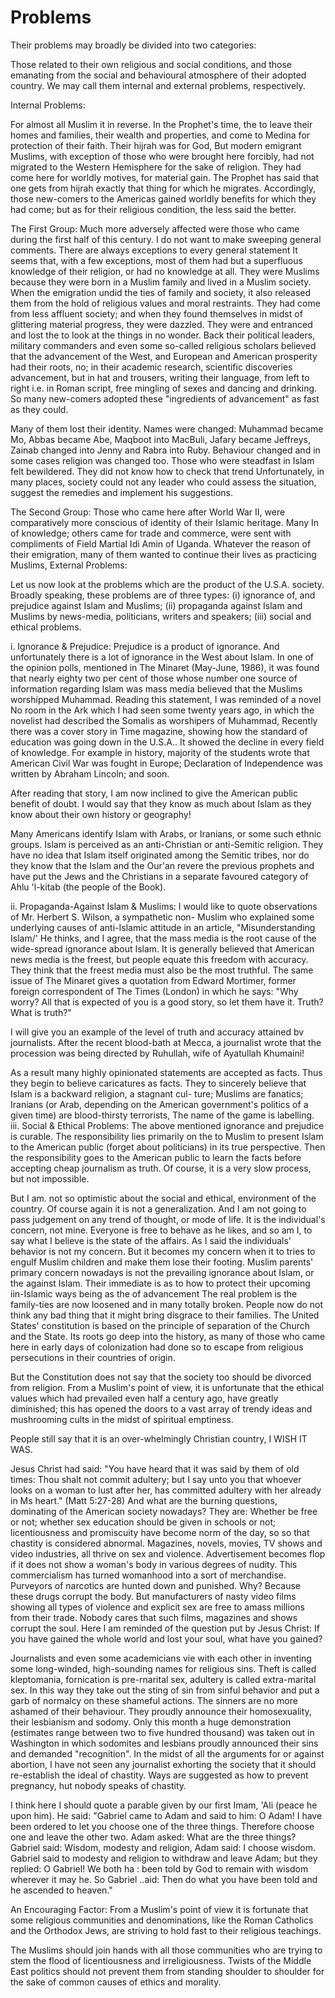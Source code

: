 Problems
========

Their problems may broadly be divided into two categories:

Those related to their own religious and social conditions, and those
emanating from the social and behavioural atmosphere of their adopted
country. We may call them internal and external problems,
respectively.

Internal Problems:

For almost all Muslim it in reverse. In the Prophet's time, the to
leave their homes and families, their wealth and properties, and come to
Medina for protection of their faith. Their hijrah was for God, But
modern emigrant Muslims, with exception of those who were brought here
forcibly, had not migrated to the Western Hemisphere for the sake of
religion. They had come here for worldly motives, for material gain. The
Prophet has said that one gets from hijrah exactly that thing for which
he migrates. Accordingly, those new-comers to the Americas gained
worldly benefits for which they had come; but as for their religious
condition, the less said the better.

The First Group: Much more adversely affected were those who came
during the first half of this century. I do not want to make sweeping
general comments. There are always exceptions to every general statement
It seems that, with a few exceptions, most of them had but a superfluous
knowledge of their religion, or had no knowledge at all. They were
Muslims because they were born in a Muslim family and lived in a Muslim
society. When the emigration undid the ties of family and society, it
also released them from the hold of religious values and moral
restraints. They had come from less affluent society; and when they
found themselves in midst of glittering material progress, they were
dazzled. They were and entranced and lost the to look at the things in
no wonder. Back their political leaders, military commanders and even
some so-called religious scholars believed that the advancement of the
West, and European and American prosperity had their roots, no; in their
academic research, scientific discoveries advancement, but in hat and
trousers, writing their language, from left to right i.e. in Roman
script, free mingling of sexes and dancing and drinking. So many
new-comers adopted these "ingredients of advancement" as fast as they
could.

Many of them lost their identity. Names were changed: Muhammad became
Mo, Abbas became Abe, Maqboot into MacBuli, Jafary became Jeffreys,
Zainab changed into Jenny and Rabra into Ruby. Behaviour changed and in
some cases religion was changed too. Those who were steadfast in Islam
felt bewildered. They did not know how to check that trend
Unfortunately, in many places, society could not any leader who could
assess the situation, suggest the remedies and implement his
suggestions.

The Second Group: Those who came here after World War II, were
comparatively more conscious of identity of their Islamic heritage. Many
In of knowledge; others came for trade and commerce, were sent with
compliments of Field Martial Idi Amin of Uganda. Whatever the reason of
their emigration, many of them wanted to continue their lives as
practicing Muslims, External Problems:

Let us now look at the problems which are the product of the U.S.A.
society. Broadly speaking, these problems are of three types: (i)
ignorance of, and prejudice against Islam and Muslims; (ii) propaganda
against Islam and Muslims by news-media, politicians, writers and
speakers; (iii) social and ethical problems.

i. Ignorance & Prejudice: Prejudice is a product of ignorance. And
unfortunately there is a lot of ignorance in the West about Islam. In
one of the opinion polls, mentioned in The Minaret (May-June, 1986), it
was found that nearly eighty two per cent of those whose number one
source of information regarding Islam was mass media believed that the
Muslims worshipped Muhammad. Reading this statement, I was reminded of a
novel No room in the Ark which I had seen some twenty years ago, in
which the novelist had described the Somalis as worshipers of Muhammad,
Recently there was a cover story in Time magazine, showing how the
standard of education was going down in the U.S.A.. It showed the
decline in every field of knowledge. For example in history, majority of
the students wrote that American Civil War was fought in Europe;
Declaration of Independence was written by Abraham Lincoln; and soon.

After reading that story, I am now inclined to give the American public
benefit of doubt. I would say that they know as much about Islam as they
know about their own history or geography!

Many Americans identify Islam with Arabs, or Iranians, or some such
ethnic groups. Islam is perceived as an anti-Christian or anti-Semitic
religion. They have no idea that Islam itself originated among the
Semitic tribes, nor do they know that the Islam and the Our'an revere
the previous prophets and have put the Jews and the Christians in a
separate favoured category of Ahlu 'l-kitab (the people of the Book).

ii. Propaganda-Against Islam & Muslims: I would like to quote
observations of Mr. Herbert S. Wilson, a sympathetic non- Muslim who
explained some underlying causes of anti-Islamic attitude in an article,
"Misunderstanding Islam/' He thinks, and I agree, that the mass media is
the root cause of the wide-spread ignorance about Islam. It is generally
believed that American news media is the freest, but people equate this
freedom with accuracy. They think that the freest media must also be the
most truthful. The same issue of The Minaret gives a quotation from
Edward Mortimer, former foreign correspondent of The Times (London) in
which he says: "Why worry? All that is expected of you is a good story,
so let them have it. Truth? What is truth?"

I will give you an example of the level of truth and accuracy attained
bv journalists. After the recent blood-bath at Mecca, a journalist wrote
that the procession was being directed by Ruhullah, wife of Ayatullah
Khumaini!

As a result many highly opinionated statements are accepted as facts.
Thus they begin to believe caricatures as facts. They to sincerely
believe that Islam is a backward religion, a stagnant cul- ture; Muslims
are fanatics; Iranians (or Arab, depending on the American government's
politics of a given time) are blood-thirsty terrorists, The name of the
game is labelling. iii. Social & Ethical Problems: The above mentioned
ignorance and prejudice is curable. The responsibility lies primarily on
the to Muslim to present Islam to the American public (forget about
politicians) in its true perspective. Then the responsibility goes to
the American public to learn the facts before accepting cheap journalism
as truth. Of course, it is a very slow process, but not impossible.

But I am. not so optimistic about the social and ethical, environment
of the country. Of course again it is not a generalization. And I am not
going to pass judgement on any trend of thought, or mode of life. It is
the individual's concern, not mine. Everyone is free to behave as he
likes, and so am I, to say what I believe is the state of the affairs.
As I said the individuals' behavior is not my concern. But it becomes my
concern when it to tries to engulf Muslim children and make them lose
their footing. Muslim parents' primary concern nowadays is not the
prevailing ignorance about Islam, or the against Islam. Their immediate
is as to how to protect their upcoming iin-Islamic ways being as the of
advancement The real problem is the family-ties are now loosened and in
many totally broken. People now do not think any bad thing that it might
bring disgrace to their families. The United States' constitution is
based on the principle of separation of the Church and the State. Its
roots go deep into the history, as many of those who came here in early
days of colonization had done so to escape from religious persecutions
in their countries of origin.

But the Constitution does not say that the society too should be
divorced from religion. From a Muslim's point of view, it is unfortunate
that the ethical values which had prevailed even half a century ago,
have greatly diminished; this has opened the doors to a vast array of
trendy ideas and mushrooming cults in the midst of spiritual
emptiness.

People still say that it is an over-whelmingly Christian country, I
WISH IT WAS.

Jesus Christ had said: "You have heard that it was said by them of old
times: Thou shalt not commit adultery; but I say unto you that whoever
looks on a woman to lust after her, has committed adultery with her
already in Ms heart." (Matt 5:27-28) And what are the burning questions,
dominating of the American society nowadays? They are: Whether be free
or not; whether sex education should be given in schools or not;
licentiousness and promiscuity have become norm of the day, so so that
chastity is considered abnormal. Magazines, novels, movies, TV shows and
video industries, all thrive on sex and violence. Advertisement becomes
flop if it does not show a woman's body in various degrees of nudity.
This commercialism has turned womanhood into a sort of merchandise.
Purveyors of narcotics are hunted down and punished. Why? Because these
drugs corrupt the body. But manufacturers of nasty video films showing
all types of violence and explicit sex are free to amass millions from
their trade. Nobody cares that such films, magazines and shows corrupt
the soul. Here I am reminded of the question put by Jesus Christ: If you
have gained the whole world and lost your soul, what have you gained?

Journalists and even some academicians vie with each other in inventing
some long-winded, high-sounding names for religious sins. Theft is
called kleptomania, fornication is pre-rnarital sex, adultery is called
extra-marital sex. In this way they take out the sting of sin from
sinful behavior and put a garb of normalcy on these shameful actions.
The sinners are no more ashamed of their behaviour. They proudly
announce their homosexuality, their lesbianism and sodomy. Only this
month a huge demonstration (estimates range between two to five hundred
thousand) was taken out in Washington in which sodomites and lesbians
proudly announced their sins and demanded "recognition". In the midst of
all the arguments for or against abortion, I have not seen any
journalist exhorting the society that it should re-establish the ideal
of chastity. Ways are suggested as how to prevent pregnancy, hut nobody
speaks of chastity.

I think here I should quote a parable given by our first Imam, 'Ali
(peace he upon him). He said: "Gabriel came to Adam and said to him: O
Adam! I have been ordered to let you choose one of the three things.
Therefore choose one and leave the other two. Adam asked: What are the
three things? Gabriel said: Wisdom, modesty and religion, Adam said: I
choose wisdom. Gabriel said to modesty and religion to withdraw and
leave Adam; but they replied: O Gabriel! We both ha : been told by God
to remain with wisdom wherever it may he. So Gabriel ..aid: Then do what
you have been told and he ascended to heaven."

An Encouraging Factor: From a Muslim's point of view it is fortunate
that some religious communities and denominations, like the Roman
Catholics and the Orthodox Jews, are striving to hold fast to their
religious teachings.

The Muslims should join hands with all those communities who are trying
to stem the flood of licentiousness and irreligiousness. Twists of the
Middle East politics should not prevent them from standing shoulder to
shoulder for the sake of common causes of ethics and morality.


